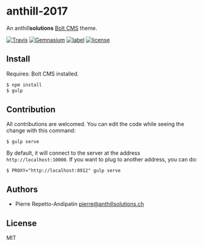 anthill-2017
============

An anthill**solutions** [Bolt CMS](https://bolt.cm) theme.

[![Travis](https://img.shields.io/travis/anthillsolutions/anthill-2017.svg)]()
[![Gemnasium](https://img.shields.io/gemnasium/anthillsolutions/anthill-2017.svg)]()
[![label](https://img.shields.io/github/issues/anthillsolutions/anthill-2017.svg)]()
[![license](https://img.shields.io/github/license/anthillsolutions/anthill-2017.svg)]()

Install
-------

Requires: Bolt CMS installed.

```bash
$ npm install
$ gulp
```

Contribution
------------

All contributions are welcomed. You can edit the code while seeing the change with this command:

```
$ gulp serve
```

By default, it will connect to the server at the address `http://localhost:10000`. If you want to plug to another address, you can do:

```
$ PROXY="http://localhost:8912" gulp serve
```

Authors
-------

- Pierre Repetto-Andipatin <pierre@anthillsolutions.ch>

License
-------

MIT
